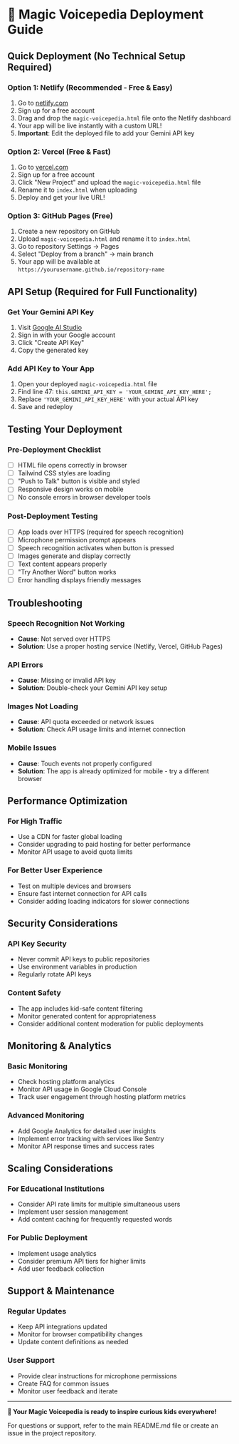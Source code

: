 # 🚀 Magic Voicepedia Deployment Guide

## Quick Deployment (No Technical Setup Required)

### Option 1: Netlify (Recommended - Free & Easy)
1. Go to [netlify.com](https://netlify.com)
2. Sign up for a free account
3. Drag and drop the `magic-voicepedia.html` file onto the Netlify dashboard
4. Your app will be live instantly with a custom URL!
5. **Important**: Edit the deployed file to add your Gemini API key

### Option 2: Vercel (Free & Fast)
1. Go to [vercel.com](https://vercel.com)
2. Sign up for a free account
3. Click "New Project" and upload the `magic-voicepedia.html` file
4. Rename it to `index.html` when uploading
5. Deploy and get your live URL!

### Option 3: GitHub Pages (Free)
1. Create a new repository on GitHub
2. Upload `magic-voicepedia.html` and rename it to `index.html`
3. Go to repository Settings → Pages
4. Select "Deploy from a branch" → main branch
5. Your app will be available at `https://yourusername.github.io/repository-name`

## API Setup (Required for Full Functionality)

### Get Your Gemini API Key
1. Visit [Google AI Studio](https://makersuite.google.com/app/apikey)
2. Sign in with your Google account
3. Click "Create API Key"
4. Copy the generated key

### Add API Key to Your App
1. Open your deployed `magic-voicepedia.html` file
2. Find line 47: `this.GEMINI_API_KEY = 'YOUR_GEMINI_API_KEY_HERE';`
3. Replace `'YOUR_GEMINI_API_KEY_HERE'` with your actual API key
4. Save and redeploy

## Testing Your Deployment

### Pre-Deployment Checklist
- [ ] HTML file opens correctly in browser
- [ ] Tailwind CSS styles are loading
- [ ] "Push to Talk" button is visible and styled
- [ ] Responsive design works on mobile
- [ ] No console errors in browser developer tools

### Post-Deployment Testing
- [ ] App loads over HTTPS (required for speech recognition)
- [ ] Microphone permission prompt appears
- [ ] Speech recognition activates when button is pressed
- [ ] Images generate and display correctly
- [ ] Text content appears properly
- [ ] "Try Another Word" button works
- [ ] Error handling displays friendly messages

## Troubleshooting

### Speech Recognition Not Working
- **Cause**: Not served over HTTPS
- **Solution**: Use a proper hosting service (Netlify, Vercel, GitHub Pages)

### API Errors
- **Cause**: Missing or invalid API key
- **Solution**: Double-check your Gemini API key setup

### Images Not Loading
- **Cause**: API quota exceeded or network issues
- **Solution**: Check API usage limits and internet connection

### Mobile Issues
- **Cause**: Touch events not properly configured
- **Solution**: The app is already optimized for mobile - try a different browser

## Performance Optimization

### For High Traffic
- Use a CDN for faster global loading
- Consider upgrading to paid hosting for better performance
- Monitor API usage to avoid quota limits

### For Better User Experience
- Test on multiple devices and browsers
- Ensure fast internet connection for API calls
- Consider adding loading indicators for slower connections

## Security Considerations

### API Key Security
- Never commit API keys to public repositories
- Use environment variables in production
- Regularly rotate API keys

### Content Safety
- The app includes kid-safe content filtering
- Monitor generated content for appropriateness
- Consider additional content moderation for public deployments

## Monitoring & Analytics

### Basic Monitoring
- Check hosting platform analytics
- Monitor API usage in Google Cloud Console
- Track user engagement through hosting platform metrics

### Advanced Monitoring
- Add Google Analytics for detailed user insights
- Implement error tracking with services like Sentry
- Monitor API response times and success rates

## Scaling Considerations

### For Educational Institutions
- Consider API rate limits for multiple simultaneous users
- Implement user session management
- Add content caching for frequently requested words

### For Public Deployment
- Implement usage analytics
- Consider premium API tiers for higher limits
- Add user feedback collection

## Support & Maintenance

### Regular Updates
- Keep API integrations updated
- Monitor for browser compatibility changes
- Update content definitions as needed

### User Support
- Provide clear instructions for microphone permissions
- Create FAQ for common issues
- Monitor user feedback and iterate

---

**🎉 Your Magic Voicepedia is ready to inspire curious kids everywhere!**

For questions or support, refer to the main README.md file or create an issue in the project repository.